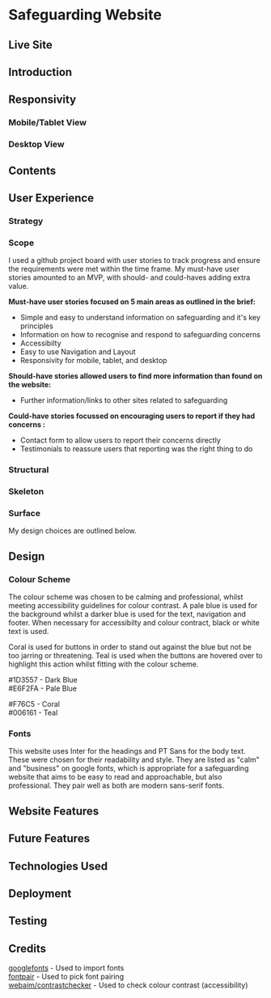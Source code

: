 # Safeguarding Website

## Live Site

## Introduction

## Responsivity
### Mobile/Tablet View
### Desktop View

## Contents

## User Experience

### Strategy
<!-- what are goals -->

### Scope

I used a github project board with user stories to track progress and ensure the requirements were met within the time frame. My must-have user stories amounted to an MVP, with should- and could-haves adding extra value.

**Must-have user stories focused on 5 main areas as outlined in the brief:**
- Simple and easy to understand information on safeguarding and it's key principles
- Information on how to recognise and respond to safeguarding concerns
- Accessibilty 
- Easy to use Navigation and Layout
- Responsivity for mobile, tablet, and desktop

**Should-have stories allowed users to find more information than found on the website:**
- Further information/links to other sites related to safeguarding

**Could-have stories focussed on encouraging users to report if they had concerns :**
- Contact form to allow users to report their concerns directly
- Testimonials to reassure users that reporting was the right thing to do

### Structural 
<!-- basic since one-page site but write about navigation/structure of site -->

### Skeleton
<!-- used wireframes -->

### Surface 
 
My design choices are outlined below. 

## Design

### Colour Scheme

The colour scheme was chosen to be calming and professional, whilst meeting accessibility guidelines for colour contrast. A pale blue is used for the background whilst a darker blue is used for the text, navigation and footer. When necessary for accessibilty and colour contract, black or white text is used. <br>

Coral is used for buttons in order to stand out against the blue but not be too jarring or threatening. Teal is used when the buttons are hovered over to highlight this action whilst fitting with the colour scheme. 

#1D3557 - Dark Blue <br>
#E6F2FA - Pale Blue <br>
<!-- #A8B6C1 - for icons -->
#F76C5 - Coral <br>
#006161 - Teal <br>

### Fonts
This website uses Inter for the headings and PT Sans for the body text. These were chosen for their readability and style. They are listed as "calm" and "business" on google fonts, which is appropriate for a safeguarding website that aims to be easy to read and approachable, but also professional. They pair well as both are modern sans-serif fonts.

## Website Features

## Future Features

## Technologies Used

## Deployment

## Testing 

## Credits

[googlefonts](https://fonts.google.com/) - Used to import fonts <br>
[fontpair](https://fontpair.co/) - Used to pick font pairing <br>
[webaim/contrastchecker](https://webaim.org/resources/contrastchecker/) - Used to check colour contrast (accessibility) <br>
<!-- AI generated images - copilot -->

